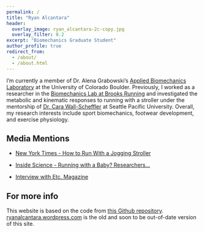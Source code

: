 ```yaml
---
permalink: /
title: "Ryan Alcantara"
header:
  overlay_image: ryan_alcantara-2c-copy.jpg
  overlay_filter: 0.2
excerpt: "Biomechanics Graduate Student"
author_profile: true
redirect_from: 
  - /about/
  - /about.html
---
```

I’m currently a member of Dr. Alena Grabowski’s [Applied Biomechanics Laboratory](https://www.colorado.edu/iphy/research/applied-biomechanics-lab) at the University of Colorado Boulder. Previously, I worked as a researcher in the [Biomechanics Lab at Brooks Running](http://talk.brooksrunning.com/blog/2014/10/15/brooks-knows-whats-next/) and investigated the metabolic and kinematic responses to running with a stroller under the mentorship of [Dr. Cara Wall-Scheffler](https://wallscheffler.wordpress.com/) at Seattle Pacific University. Overall, my research interests include sport biomechanics, footwear development, and exercise physiology. 

Media Mentions
------
* [New York Times - How to Run With a Jogging Stroller](https://www.nytimes.com/2017/08/24/magazine/how-to-run-with-a-jogging-stroller.html)

* [Inside Science - Running with a Baby? Researchers...](https://www.insidescience.org/news/running-baby-researchers-calculate-extra-effort-needed-push-stroller)

* [Interview with Etc. Magazine](https://voices.spu.edu/articles/dream-career-reality-college-etc)


For more info
------
This website is based on the code from [this Github repository](https://github.com/staeiou/staeiou.github.io). [ryanalcantara.wordpress.com](https://ryanalcantara.wordpress.com) is the old and soon to be out-of-date version of this site.
